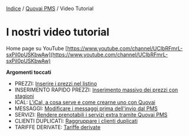 

[Indice](index.md) / [Quovai PMS](quovai-pms-it.md) / Video Tutorial 

# I nostri video tutorial
  
Home page su YouTube
[https://www.youtube.com/channel/UCIbRFmrL-sxPil0pUSKbwAw](https://www.youtube.com/channel/UCIbRFmrL-sxPil0pUSKbwAw)
  
  **Argomenti toccati**
 
 
 - PREZZI: [Inserire i prezzi nel listino](https://www.youtube.com/watch?v=NmDCiSjCJ_8)
 - INSERIMENTO RAPIDO PREZZI: [Inserimento massivo dei prezzi con stagioni](https://www.youtube.com/channel/UCIbRFmrL-sxPil0pUSKbwAw/featured)
 - ICAL: [L'iCal, a cosa serve e come crearne uno con Quovai](https://www.youtube.com/watch?v=NxLciNKSyNE)
 - MESSAGGI: [Modificare i messaggi prima dell'invio dal PMS](http://youtu.be/gIH80Ol8pAk?hd=1)
 - SERVIZI: [Rendere prenotabili i servizi extra tramite Quovai PMS](https://www.youtube.com/watch?v=WoaVH7Ps69o) 
 - CLIENTI DUPLICATI: [Raggruppare i clienti duplicati](https://www.youtube.com/watch?v=V29i4BYZBK8)
 - TARIFFE DERIVATE: [Tariffe derivate](http://youtu.be/FSBspw8zAWs?hd=1)
 